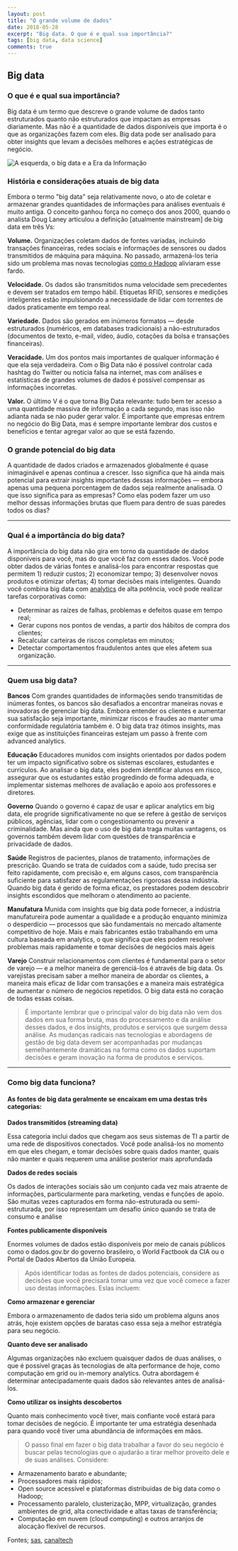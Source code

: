 ```yaml
---
layout: post
title: "O grande volume de dados"
date: 2018-05-28
excerpt: "Big data. O que é e qual sua importância?"
tags: [big data, data science]
comments: true
---
```


## Big data
### O que é e qual sua importância? 

Big data é um termo que descreve o grande volume de dados tanto estruturados quanto não estruturados  que impactam as empresas diariamente. Mas não é a quantidade de dados disponíveis que importa é o que as organizações fazem com eles. Big data pode ser analisado para obter insights que levam a decisões melhores e ações estratégicas de negócio.

![A esquerda, o big data e a Era da Informação](https://i.imgur.com/zEzTAbv.jpg)

### História e considerações atuais de big data

Embora o termo "big data" seja relativamente novo, o ato de coletar e armazenar grandes quantidades de informações para análises eventuais é muito antiga. O conceito ganhou força no começo dos anos 2000, quando o analista Doug Laney articulou a definição [atualmente mainstream] de big data em três Vs:

**Volume.** Organizações coletam dados de fontes variadas, incluindo transações financeiras, redes sociais e informações de sensores ou dados transmitidos de máquina para máquina. No passado, armazená-los teria sido um problema mas novas tecnologias [como o Hadoop](http://hadoop.apache.org) aliviaram esse fardo.

**Velocidade.** Os dados são transmitidos numa velocidade sem precedentes e devem ser tratados em tempo hábil. Etiquetas RFID, sensores e medições inteligentes estão impulsionando a necessidade de lidar com torrentes de dados praticamente em tempo real.

**Variedade.** Dados são gerados em inúmeros formatos — desde estruturados (numéricos, em databases tradicionais) a não-estruturados (documentos de texto, e-mail, vídeo, áudio, cotações da bolsa e transações financeiras).

**Veracidade.** Um dos pontos mais importantes de qualquer informação é que ela seja verdadeira. Com o Big Data não é possível controlar cada hashtag do Twitter ou notícia falsa na internet, mas com análises e estatísticas de grandes volumes de dados é possível compensar as informações incorretas.

**Valor.** O último V é o que torna Big Data relevante: tudo bem ter acesso a uma quantidade massiva de informação a cada segundo, mas isso não adianta nada se não puder gerar valor. É importante que empresas entrem no negócio do Big Data, mas é sempre importante lembrar dos custos e benefícios e tentar agregar valor ao que se está fazendo.

### O grande potencial do big data

A quantidade de dados criados e armazenados globalmente é quase inimaginável e apenas continua a crescer. Isso significa que há ainda mais potencial para extrair insights importantes dessas informações — embora apenas uma pequena porcentagem de dados seja realmente analisada. O que isso significa para as empresas? Como elas podem fazer um uso melhor dessas informações brutas que fluem para dentro de suas paredes todos os dias?

-----

### Qual é a importância do big data?

A importância do big data não gira em torno da quantidade de dados disponíveis para você, mas do que você faz com esses dados. Você pode obter dados de várias fontes e analisá-los para encontrar respostas que permitem 1) reduzir custos; 2) economizar tempo; 3) desenvolver novos produtos e otimizar ofertas; 4) tomar decisões mais inteligentes. Quando você combina big data com [analytics](https://www.cetax.com.br/blog/o-que-e-analytics/) de alta potência, você pode realizar tarefas corporativas como:

* Determinar as raízes de falhas, problemas e defeitos quase em tempo real;
* Gerar cupons nos pontos de vendas, a partir dos hábitos de compra dos clientes;
* Recalcular carteiras de riscos completas em minutos;
* Detectar comportamentos fraudulentos antes que eles afetem sua organização.

-----

### Quem usa big data?

**Bancos**
Com grandes quantidades de informações sendo transmitidas de inúmeras fontes, os bancos são desafiados a encontrar maneiras novas e inovadoras de gerenciar big data. Embora entender os clientes e aumentar sua satisfação seja importante, minimizar riscos e fraudes ao manter uma conformidade regulatória também é. O big data traz ótimos insights, mas exige que as instituições financeiras estejam um passo à frente com advanced analytics.

**Educação**
Educadores munidos com insights orientados por dados podem ter um impacto significativo sobre os sistemas escolares, estudantes e currículos. Ao analisar o big data, eles podem identificar alunos em risco, assegurar que os estudantes estão progredindo de forma adequada, e implementar sistemas melhores de avaliação e apoio aos professores e diretores.

**Governo**
Quando o governo é capaz de usar e aplicar analytics em big data, ele progride significativamente no que se refere à gestão de serviços públicos, agências, lidar com o congestionamento ou prevenir a criminalidade. Mas ainda que o uso de big data traga muitas vantagens, os governos também devem lidar com questões de transparência e privacidade de dados.

**Saúde**
Registros de pacientes, planos de tratamento, informações de prescrição. Quando se trata de cuidados com a saúde, tudo precisa ser feito rapidamente, com precisão e, em alguns casos, com transparência suficiente para satisfazer as regulamentações rigorosas dessa indústria. Quando big data é gerido de forma eficaz, os prestadores podem descobrir insights escondidos que melhoram o atendimento ao paciente.

**Manufatura**
Munida com insights que big data pode fornecer, a indústria manufatureira pode aumentar a qualidade e a produção enquanto minimiza o desperdício — processos que são fundamentais no mercado altamente competitivo de hoje. Mais e mais fabricantes estão trabalhando em uma cultura baseada em analytics, o que significa que eles podem resolver problemas mais rapidamente e tomar decisões de negócios mais ágeis

**Varejo**
Construir relacionamentos com clientes é fundamental para o setor de varejo — e a melhor maneira de gerenciá-los é através de big data. Os varejistas precisam saber a melhor maneira de abordar os clientes, a maneira mais eficaz de lidar com transações e a maneira mais estratégica de aumentar o número de negócios repetidos. O big data está no coração de todas essas coisas.


> É importante lembrar que o principal valor do big data não vem dos dados em sua forma bruta, mas do processamento e da análise desses dados, e dos insights, produtos e serviços que surgem dessa análise. As mudanças radicais nas tecnologias e abordagens de gestão de big data devem ser acompanhadas por mudanças semelhantemente dramáticas na forma como os dados suportam decisões e geram inovação na forma de produtos e serviços.

-----

### Como big data funciona?

#### As fontes de big data geralmente se encaixam em uma destas três categorias:


**Dados transmitidos (streaming data)** 

Essa categoria inclui dados que chegam aos seus sistemas de TI a partir de uma rede de dispositivos conectados. Você pode analisá-los no momento em que eles chegam, e tomar decisões sobre quais dados manter, quais não manter e quais requerem uma análise posterior mais aprofundada


**Dados de redes sociais**

Os dados de interações sociais são um conjunto cada vez mais atraente de informações, particularmente para marketing, vendas e funções de apoio. São muitas vezes capturados em forma não-estruturada ou semi-estruturada, por isso representam um desafio único quando se trata de consumo e análise


**Fontes publicamente disponíveis**

Enormes volumes de dados estão disponíveis por meio de canais públicos como o dados.gov.br do governo brasileiro, o World Factbook da CIA ou o Portal de Dados Abertos da União Europeia.

> Após identificar todas as fontes de dados potenciais, considere as decisões que você precisará tomar uma vez que você comece a fazer uso destas informações. Eslas incluem:

**Como armazenar e gerenciar**

Embora o armazenamento de dados teria sido um problema alguns anos atrás, hoje existem opções de baratas caso essa seja a melhor estratégia para seu negócio.

**Quanto deve ser analisado** 

Algumas organizações não excluem quaisquer dados de duas análises, o que é possível graças às tecnologias de alta performance de hoje, como computação em grid ou in-memory analytics. Outra abordagem é determinar antecipadamente quais dados são relevantes antes de analisá-los.

**Como utilizar os insights descobertos**

Quanto mais conhecimento você tiver, mais confiante você estará para tomar decisões de negócio. É importante ter uma estratégia desenhada para quando você tiver uma abundância de informações em mãos.


> O passo final em fazer o big data trabalhar a favor do seu negócio é buscar pelas tecnologias que o ajudarão a tirar melhor proveito dele e de suas análises. Considere:

* Armazenamento barato e abundante;
* Processadores mais rápidos;
* Open source acessível e plataformas distribuidas de big data como o Hadoop;
* Processamento paralelo, clusterização, MPP, virtualização, grandes ambientes de grid, alta conectividade e altas taxas de transferência;
* Computação em nuvem (cloud computing) e outros arranjos de alocação flexível de recursos.


Fontes;  [sas](https://www.sas.com/pt_br/insights/big-data/what-is-big-data.html), [canaltech](https://canaltech.com.br/big-data/Big-Data-os-cinco-Vs-que-todo-mundo-deveria-saber/)



